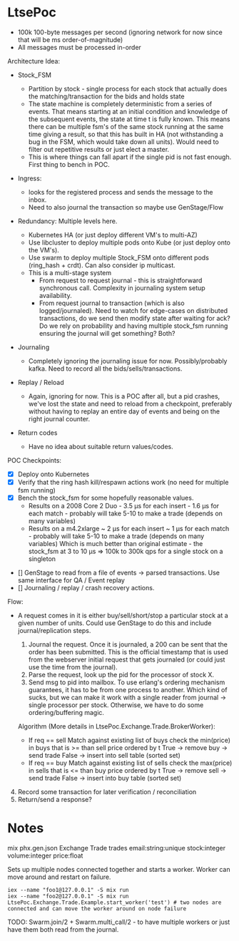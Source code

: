 # LtsePoc

* 100k 100-byte messages per second (ignoring network for now since that will be ms order-of-magnitude)
* All messages must be processed in-order

Architecture Idea:
* Stock_FSM 
  - Partition by stock - single process for each stock that actually does the matching/transaction for the bids and holds state
  - The state machine is completely deterministic from a series of events. That means starting at an initial condition and knowledge of the subsequent events, the state at time t is fully known. This means there can be multiple fsm's of the same stock running at the same time giving a result, so that this has built in HA (not withstanding a bug in the FSM, which would take down all units). Would need to filter out repetitive results or just elect a master.
  - This is where things can fall apart if the single pid is not fast enough. First thing to bench in POC.

* Ingress:
   - looks for the registered process and sends the message to the inbox.
   - Need to also journal the transaction so maybe use GenStage/Flow

* Redundancy: Multiple levels here.
  - Kubernetes HA (or just deploy different VM's to multi-AZ)
  - Use libcluster to deploy multiple pods onto Kube (or just deploy onto the VM's).
  - Use swarm to deploy multiple Stock_FSM onto different pods (ring_hash + crdt). Can also consider ip multicast.
  - This is a multi-stage system
     - From request to request journal - this is straightforward synchronous call. Complexity in journaling system setup availability.
     - From request journal to transaction (which is also logged/journaled). Need to watch for edge-cases on distributed transactions, do we send then modify state after waiting for ack? Do we rely on probability and having multiple stock_fsm running ensuring the journal will get something? Both?

* Journaling
  - Completely ignoring the journaling issue for now. Possibly/probably kafka. Need to record all the bids/sells/transactions.

* Replay / Reload
  - Again, ignoring for now. This is a POC after all, but a pid crashes, we've lost the state and need to reload from a checkpoint, preferably without having to replay an entire day of events and being on the right journal counter.

* Return codes
  - Have no idea about suitable return values/codes.

POC Checkpoints:
- [x] Deploy onto Kubernetes
- [x] Verify that the ring hash kill/respawn actions work (no need for multiple fsm running)
- [x] Bench the stock_fsm for some hopefully reasonable values.
     - Results on a 2008 Core 2 Duo - 3.5 µs for each insert
                                    - 1.6 µs for each match - probably will take 5-10 to make a trade (depends on many variables)
     - Results on a m4.2xlarge      ~ 2 µs for each insert
                                    ~ 1 µs for each match - probably will take 5-10 to make a trade (depends on many variables)
       Which is much better than original estimate - the stock_fsm at 3 to 10 µs => 100k to 300k qps for a single stock on a singleton
- [] GenStage to read from a file of events -> parsed transactions. Use same interface for QA / Event replay
- [] Journaling / replay / crash recovery actions.

Flow:
- A request comes in it is either buy/sell/short/stop a particular stock at a given number of units. Could use GenStage to do this and include journal/replication steps.
  1) Journal the request. Once it is journaled, a 200 can be sent that the order has been submitted. This is the official timestamp that is used from the webserver initial request that gets journaled (or could just use the time from the journal).
  2) Parse the request, look up the pid for the processor of stock X.
  3) Send msg to pid into mailbox. To use erlang's ordering mechanism guarantees, it has to be from one process to another. Which kind of sucks, but we can make it work with a single reader from journal -> single processor per stock. Otherwise, we have to do some ordering/buffering magic.

  Algorithm (More details in  LtsePoc.Exchange.Trade.BrokerWorker):
  - If req == sell
    Match against existing list of buys
      check the min(price) in buys that is >= than sell price ordered by t
      True -> remove buy -> send trade
      False -> insert into sell table (sorted set)
  - If req == buy
    Match against existing list of sells
      check the max(price) in sells that is <= than buy price ordered by t
      True -> remove sell -> send trade
      False -> 
        insert into buy table (sorted set)
 4) Record some transaction for later verification / reconciliation
 5) Return/send a response?

# Notes
mix phx.gen.json Exchange Trade trades email:string:unique stock:integer volume:integer price:float

Sets up multiple nodes connected together and starts a worker. Worker can move around and restart on failure.
```
iex --name "foo1@127.0.0.1" -S mix run
iex --name "foo2@127.0.0.1" -S mix run
LtsePoc.Exchange.Trade.Example.start_worker('test') # two nodes are connected and can move the worker around on node failure
```

TODO: Swarm.join/2 + Swarm.multi_call/2 - to have multiple workers or just have them both read from the journal.
